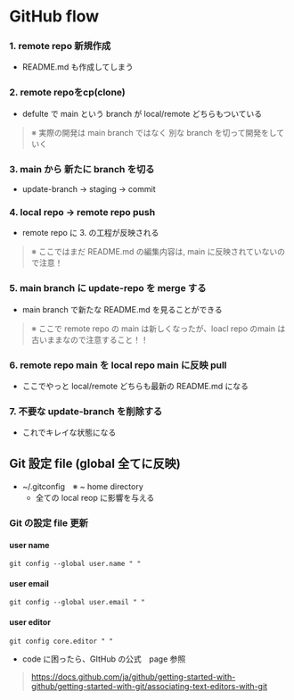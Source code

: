 # GitHub flow
### 1. remote  repo 新規作成
- README.md も作成してしまう
### 2. remote repoをcp(clone)
- defulte で main という branch が local/remote どちらもついている
> ※ 実際の開発は main branch ではなく 別な branch を切って開発をしていく
### 3. main から 新たに branch を切る
- update-branch → staging → commit
### 4. local repo → remote repo push
- remote repo に 3. の工程が反映される
> ※ ここではまだ README.md の編集内容は, main に反映されていないので注意！
### 5. main branch に update-repo を merge する
- main branch で新たな README.md を見ることができる
> ※ ここで remote repo の main は新しくなったが、loacl repo のmain は古いままなので注意すること！！
### 6. remote repo main を local repo main に反映  pull
- ここでやっと local/remote どちらも最新の README.md になる
### 7. 不要な update-branch を削除する
- これでキレイな状態になる
## Git 設定 file (global 全てに反映)
- ~/.gitconfig　※ ~ home directory
   - 全ての local reop に影響を与える
### Git の設定 file 更新
#### user name
    git config --global user.name " "
#### user email
    git config --global user.email " "
#### user editor
    git config core.editor " "
- code に困ったら、GItHub の公式　page 参照
> https://docs.github.com/ja/github/getting-started-with-github/getting-started-with-git/associating-text-editors-with-git
###
